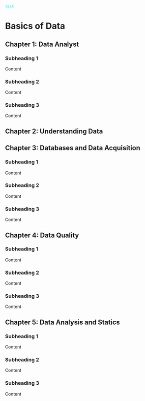 <code style="color : aqua">text</code>

# Basics of Data
## Chapter 1: Data Analyst
### Subheading 1
Content


### Subheading 2
Content


### Subheading 3
Content
## Chapter 2: Understanding Data

## Chapter 3: Databases and Data Acquisition
### Subheading 1
Content

### Subheading 2
Content

### Subheading 3
Content

## Chapter 4: Data Quality
### Subheading 1
Content

### Subheading 2
Content

### Subheading 3
Content

## Chapter 5: Data Analysis and Statics
### Subheading 1
Content

### Subheading 2
Content

### Subheading 3
Content




